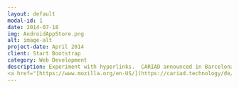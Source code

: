 ```yaml
---
layout: default
modal-id: 1
date: 2014-07-18
img: AndroidAppStore.png
alt: image-alt
project-date: April 2014
client: Start Bootstrap
category: Web Development
description: Experiment with hyperlinks.  CARIAD announced in Barcelona the launch of the first white lable
<a href="[https://www.mozilla.org/en-US/](https://cariad.technology/de/en/news/stories/launch-application-store-for-volkswagen-group.html)">Automotive App Store</a>
---
```

